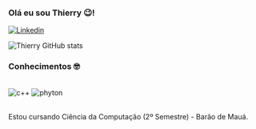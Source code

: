 ### Olá eu sou Thierry 😉!

[![Linkedin](https://img.shields.io/badge/LinkedIn-0077B5?style=for-the-badge&logo=linkedin&logoColor=white)](https://www.linkedin.com/in/thierry-torino-7168622a7/)

![Thierry GitHub stats](https://github-readme-stats.vercel.app/api?username=ThierryTorino&show_icons=true&theme=dark)

### Conhecimentos 🤓

<div style="display: inline_block"><br/>
  <img aling="center" alt="c++" src="https://img.shields.io/badge/C%2B%2B-00599C?style=for-the-badge&logo=c%2B%2B&logoColor=white" />
  <img aling="center" alt="phyton" src="https://img.shields.io/badge/Python-14354C?style=for-the-badge&logo=python&logoColor=white" />
</div><br/>

Estou cursando Ciência da Computação (2º Semestre) - Barão de Mauá.
